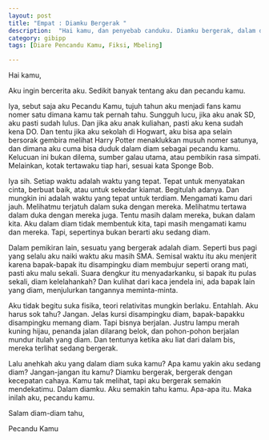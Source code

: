 ```yaml
---
layout: post
title: "Empat : Diamku Bergerak "
description:  "Hai kamu, dan penyebab canduku. Diamku bergerak, dalam diam-diam."
category: gibipp
tags: [Diare Pencandu Kamu, Fiksi, Mbeling]

---
```


Hai kamu,

Aku ingin bercerita aku. Sedikit banyak tentang aku dan pecandu kamu.

Iya, sebut saja aku Pecandu Kamu, tujuh tahun aku menjadi fans kamu nomer satu dimana kamu tak pernah tahu. Sungguh lucu, jika aku anak SD, aku pasti sudah lulus. Dan jika aku anak kuliahan, pasti aku kena sudah kena DO. Dan tentu jika aku sekolah di Hogwart, aku bisa apa selain bersorak gembira melihat Harry Potter menaklukkan musuh nomer satunya, dan dimana aku cuma bisa duduk dalam diam sebagai pecandu kamu. Kelucuan ini bukan dilema, sumber galau utama, atau pembikin rasa simpati. Melainkan, kotak tertawaku tiap hari, sesuai kata Sponge Bob.

Iya sih. Setiap waktu adalah waktu yang tepat. Tepat untuk menyatakan cinta, berbuat baik, atau untuk sekedar kiamat. Begitulah adanya. Dan mungkin ini adalah waktu yang tepat untuk terdiam. Mengamati kamu dari jauh. Melihatmu terjatuh dalam suka dengan mereka. Melihatmu tertawa dalam duka dengan mereka juga. Tentu masih dalam mereka, bukan dalam kita. Aku dalam diam tidak membentuk kita, tapi masih mengamati kamu dan mereka. Tapi, sepertinya bukan berarti aku sedang diam.

Dalam pemikiran lain, sesuatu yang bergerak adalah diam. Seperti bus pagi yang selalu aku naiki waktu aku masih SMA. Semisal waktu itu aku menjerit karena bapak-bapak itu disampingku diam membujur seperti orang mati, pasti aku malu sekali. Suara dengkur itu menyadarkanku, si bapak itu pulas sekali, diam kelelahankah? Dan kulihat dari kaca jendela ini, ada bapak lain yang diam, menjulurkan tangannya meminta-minta.

Aku tidak begitu suka fisika, teori relativitas mungkin berlaku. Entahlah. Aku harus sok tahu? Jangan. Jelas kursi disampingku diam, bapak-bapakku disampingku memang diam. Tapi bisnya berjalan. Justru lampu merah kuning hijau, penanda jalan dilarang belok, dan pohon-pohon berjalan mundur itulah yang diam. Dan tentunya ketika aku liat dari dalam bis, mereka terlihat sedang bergerak.

Lalu anehkah aku yang dalam diam suka kamu? Apa kamu yakin aku sedang diam? Jangan-jangan itu kamu? Diamku bergerak, bergerak dengan kecepatan cahaya. Kamu tak melihat, tapi aku bergerak semakin mendekatimu. Dalam diamku. Aku semakin tahu kamu. Apa-apa itu. Maka inilah aku, pecandu kamu.

Salam diam-diam tahu,

Pecandu Kamu

